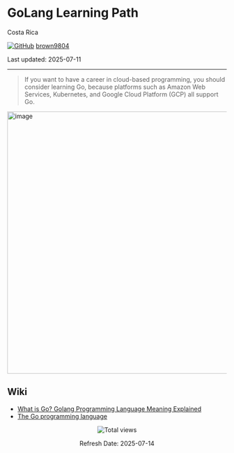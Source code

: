 # GoLang Learning Path

Costa Rica


[![GitHub](https://img.shields.io/badge/--181717?logo=github&logoColor=ffffff)](https://github.com/)
[brown9804](https://github.com/brown9804)

Last updated: 2025-07-11

----------

> If you want to have a career in cloud-based programming, you should consider learning Go, because platforms such as Amazon Web Services, Kubernetes, and Google Cloud Platform (GCP) all support Go.

<img width="600" alt="image" src="https://camo.githubusercontent.com/89e3fc81036629031e787c8d09cb08bb50993b1b4c6f6ecd72e4a7c41f398c5b/68747470733a2f2f676f6c616e672e6f72672f646f632f676f706865722f6669766579656172732e6a7067">

## Wiki 

- [What is Go? Golang Programming Language Meaning Explained](https://www.freecodecamp.org/news/what-is-go-programming-language/)
- [The Go programming language](https://github.com/golang/go)

<!-- START BADGE -->
<div align="center">
  <img src="https://img.shields.io/badge/Total%20views-673-limegreen" alt="Total views">
  <p>Refresh Date: 2025-07-14</p>
</div>
<!-- END BADGE -->
